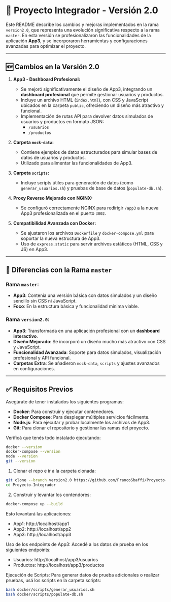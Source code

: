 
# 🚀 Proyecto Integrador - Versión 2.0

Este README describe los cambios y mejoras implementados en la rama `version2.0`, que representa una evolución significativa respecto a la rama `master`. En esta versión se profesionalizaron las funcionalidades de la aplicación **App3**, y se incorporaron herramientas y configuraciones avanzadas para optimizar el proyecto.

---

## 🆕 **Cambios en la Versión 2.0**

1. **App3 - Dashboard Profesional:**
   - Se mejoró significativamente el diseño de App3, integrando un **dashboard profesional** que permite gestionar usuarios y productos.
   - Incluye un archivo HTML (`index.html`), con CSS y JavaScript ubicados en la carpeta `public`, ofreciendo un diseño más atractivo y funcional.
   - Implementación de rutas API para devolver datos simulados de usuarios y productos en formato JSON:
     - `/usuarios`
     - `/productos`

2. **Carpeta `mock-data`:**
   - Contiene ejemplos de datos estructurados para simular bases de datos de usuarios y productos.
   - Utilizado para alimentar las funcionalidades de App3.

3. **Carpeta `scripts`:**
   - Incluye scripts útiles para generación de datos (como `generar_usuarios.sh`) y pruebas de base de datos (`populate-db.sh`).

4. **Proxy Reverso Mejorado con NGINX:**
   - Se configuró correctamente NGINX para redirigir `/app3` a la nueva App3 profesionalizada en el puerto `3002`.

5. **Compatibilidad Avanzada con Docker:**
   - Se ajustaron los archivos `Dockerfile` y `docker-compose.yml` para soportar la nueva estructura de App3.
   - Uso de `express.static` para servir archivos estáticos (HTML, CSS y JS) en App3.

---

## 🔄 **Diferencias con la Rama `master`**

### Rama `master`:
- **App3**: Contenía una versión básica con datos simulados y un diseño sencillo sin CSS ni JavaScript.
- **Foco**: En la estructura básica y funcionalidad mínima viable.

### Rama `version2.0`:
- **App3**: Transformada en una aplicación profesional con un **dashboard interactivo**.
- **Diseño Mejorado**: Se incorporó un diseño mucho más atractivo con CSS y JavaScript.
- **Funcionalidad Avanzada**: Soporte para datos simulados, visualización profesional y API funcional.
- **Carpetas Extra**: Se añadieron `mock-data`, `scripts` y ajustes avanzados en configuraciones.

---

## ✅ **Requisitos Previos**

Asegúrate de tener instalados los siguientes programas:

- **Docker**: Para construir y ejecutar contenedores.
- **Docker Compose**: Para desplegar múltiples servicios fácilmente.
- **Node.js**: Para ejecutar y probar localmente los archivos de App3.
- **Git**: Para clonar el repositorio y gestionar las ramas del proyecto.

Verificá que tenés todo instalado ejecutando:

```bash
docker --version
docker-compose --version
node --version
git --version
```

1. Clonar el repo e ir a la carpeta clonada:

```bash
git clone --branch version2.0 https://github.com/FrancoSbaffi/Proyecto-Integrador.git
cd Proyecto-Integrador
```

2. Construir y levantar los contendores:

```bash
docker-compose up --build
```

Esto levantará las aplicaciones:

- App1: http://localhost/app1
- App2: http://localhost/app2
- App3: http://localhost/app3

Uso de los endpoints de App3:
Accedé a los datos de prueba en los siguientes endpoints:

- Usuarios: http://localhost/app3/usuarios
- Productos: http://localhost/app3/productos

Ejecución de Scripts:
Para generar datos de prueba adicionales o realizar pruebas, usá los scripts en la carpeta scripts:

```bash
bash docker/scripts/generar_usuarios.sh
bash docker/scripts/populate-db.sh
```
